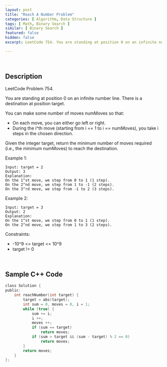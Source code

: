 ```yaml
---
layout: post
title: "Reach A Number Problem"
categories: [ Algorithm, Data Structure ]
tags: [ Math, Binary Search ]
similar: [ Binary Search ]
featured: false
hidden: false
excerpt: LeetCode 754. You are standing at position 0 on an infinite number line. There is a destination at position target.

---
```


<br />

## Description

LeetCode Problem 754.

You are standing at position 0 on an infinite number line. There is a destination at position target.

You can make some number of moves numMoves so that:
* On each move, you can either go left or right.
* During the i^th move (starting from i == 1 to i == numMoves), you take i steps in the chosen direction.

Given the integer target, return the minimum number of moves required (i.e., the minimum numMoves) to reach the destination.

Example 1:
```
Input: target = 2
Output: 3
Explanation:
On the 1^st move, we step from 0 to 1 (1 step).
On the 2^nd move, we step from 1 to -1 (2 steps).
On the 3^rd move, we step from -1 to 2 (3 steps).
```

Example 2:
```
Input: target = 3
Output: 2
Explanation:
On the 1^st move, we step from 0 to 1 (1 step).
On the 2^nd move, we step from 1 to 3 (2 steps).
```

Constraints:
* -10^9 <= target <= 10^9
* target != 0

<br />

## Sample C++ Code


```c
class Solution {
public:
    int reachNumber(int target) {
        target = abs(target);
        int sum = 0, moves = 0, i = 1;
        while (true) {
            sum += i;
            i ++;
            moves ++;
            if (sum == target)
                return moves;
            if (sum > target && (sum - target) % 2 == 0)
                return moves;
        }
        return moves;
    }
};
```


